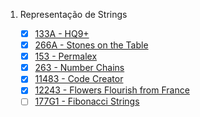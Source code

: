 1. Representação de Strings

    - [X] [133A - HQ9+](http://codeforces.com/problemset/problem/133/A)
    - [X] [266A - Stones on the Table](http://codeforces.com/problemset/problem/266/A)
    - [X] [153 - Permalex](https://onlinejudge.org/index.php?option=onlinejudge&Itemid=8&page=show_problem&problem=89)
    - [X] [263 - Number Chains](https://onlinejudge.org/index.php?option=com_onlinejudge&Itemid=8&page=show_problem&problem=199)
    - [X] [11483 - Code Creator](https://onlinejudge.org/index.php?option=com_onlinejudge&Itemid=8&page=show_problem&problem=2478)
    - [X] [12243 - Flowers Flourish from France](https://onlinejudge.org/index.php?option=com_onlinejudge&Itemid=8&page=show_problem&problem=3395)
    - [ ] [177G1 - Fibonacci Strings](http://codeforces.com/problemset/problem/177/G1)